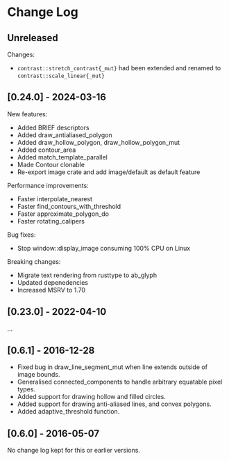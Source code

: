 # Change Log

## Unreleased

Changes:
- `contrast::stretch_contrast{_mut}` had been extended and renamed to `contrast::scale_linear{_mut}`

## [0.24.0] - 2024-03-16

New features:
* Added BRIEF descriptors
* Added draw_antialiased_polygon
* Added draw_hollow_polygon, draw_hollow_polygon_mut
* Added contour_area
* Added match_template_parallel
* Made Contour clonable
* Re-export image crate and add image/default as default feature

Performance improvements:
* Faster interpolate_nearest
* Faster find_contours_with_threshold
* Faster approximate_polygon_do
* Faster rotating_calipers

Bug fixes:
* Stop window::display_image consuming 100% CPU on Linux

Breaking changes:
* Migrate text rendering from rusttype to ab_glyph
* Updated depenedencies
* Increased MSRV to 1.70

## [0.23.0] - 2022-04-10

...

## [0.6.1] - 2016-12-28
- Fixed bug in draw_line_segment_mut when line extends outside of image bounds.
- Generalised connected_components to handle arbitrary equatable pixel types.
- Added support for drawing hollow and filled circles.
- Added support for drawing anti-aliased lines, and convex polygons.
- Added adaptive_threshold function.

## [0.6.0] - 2016-05-07
No change log kept for this or earlier versions.
